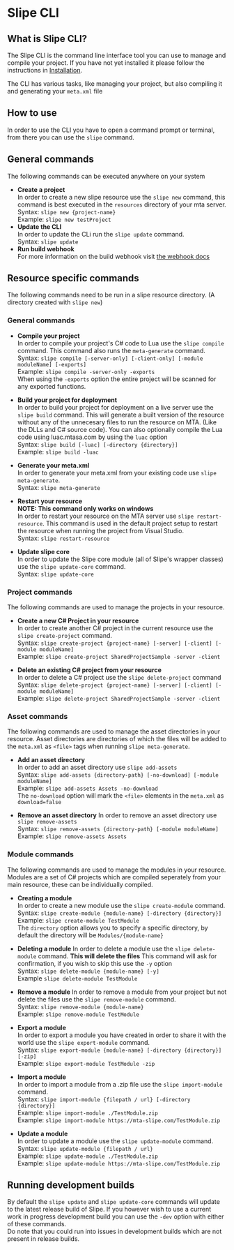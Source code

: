 # Slipe CLI

## What is Slipe CLI?
The Slipe CLI is the command line interface tool you can use to manage and compile your project. If you have not yet installed it please follow the instructions in [Installation](/docs/installation.html).

The CLI has various tasks, like managing your project, but also compiling it and generating your `meta.xml` file

## How to use
In order to use the CLI you have to open a command prompt or terminal, from there you can use the `slipe` command.  

## General commands
The following commands can be executed anywhere on your system  

- **Create a project**  
In order to create a new slipe resource use the `slipe new` command, this command is best executed in the `resources` directory of your mta server.  
Syntax: `slipe new {project-name}`  
Example: `slipe new testProject`
- **Update the CLI**  
In order to update the CLi run the `slipe update` command.  
Syntax: `slipe update`
- **Run build webhook**  
For more information on the build webhook visit [the webhook docs](/docs/webhook.html)

## Resource specific commands
The following commands need to be run in a slipe resource directory. (A directory created with `slipe new`)

### General commands

- **Compile your project**  
In order to compile your project's C# code to Lua use the `slipe compile` command. This command also runs the `meta-generate` command.  
Syntax: `slipe compile [-server-only] [-client-only] [-module moduleName] [-exports]`  
Example: `slipe compile -server-only -exports`  
When using the `-exports` option the entire project will be scanned for any exported functions.

- **Build your project for deployment**  
In order to build your project for deployment on a live server use the `slipe build` command. This will generate a built version of the resource without any of the unnecesary files to run the resource on MTA. (Like the DLLs and C# source code). You can also optionally compile the Lua code using luac.mtasa.com by using the `luac` option  
Syntax: `slipe build [-luac] [-directory {directory}]`  
Example: `slipe build -luac`

- **Generate your meta.xml**  
In order to generate your meta.xml from your existing code use `slipe meta-generate`.   
Syntax: `slipe meta-generate`  

- **Restart your resource**  
**NOTE: This command only works on windows**  
In order to restart your resource on the MTA server use `slipe restart-resource`. This command is used in the default project setup to restart the resource when running the project from Visual Studio.  
Syntax: `slipe restart-resource`  

- **Update slipe core**  
In order to update the Slipe core module (all of Slipe's wrapper classes) use the `slipe update-core` command.  
Syntax: `slipe update-core`

### Project commands
The following commands are used to manage the projects in your resource.

- **Create a new C# Project in your resource**  
In order to create another C# project in the current resource use the `slipe create-project` command.  
Syntax: `slipe create-project {project-name} [-server] [-client] [-module moduleName]`  
Example: `slipe create-project SharedProjectSample -server -client`  

- **Delete an existing C# project from your resource**  
In order to delete a C# project use the `slipe delete-project` command  
Syntax: `slipe delete-project {project-name} [-server] [-client] [-module moduleName]`  
Example: `slipe delete-project SharedProjectSample -server -client`  

### Asset commands
The following commands are used to manage the asset directories in your resource. Asset directories are directories of which the files will be added to the `meta.xml` as `<file>` tags when running `slipe meta-generate`.

- **Add an asset directory**  
In order to add an asset directory use `slipe add-assets`  
Syntax: `slipe add-assets {directory-path} [-no-download] [-module moduleName]`  
Example: `slipe add-assets Assets -no-download`  
The `no-download` option will mark the `<file>` elements in the `meta.xml` as `download=false`

- **Remove an asset directory**
In order to remove an asset directory use `slipe remove-assets`   
Syntax: `slipe remove-assets {directory-path} [-module moduleName]`   
Example: `slipe remove-assets Assets`

### Module commands
The following commands are used to manage the modules in your resource. Modules are a set of C# projects which are compiled seperately from your main resource, these can be individually compiled.  

- **Creating a module**  
In order to create a new module use the `slipe create-module` command.  
Syntax: `slipe create-module {module-name} [-directory {directory}]`  
Example: `slipe create-module TestModule`  
The `directory` option allows you to specify a specific directory, by default the directory will be `Modules/{module-name}`

- **Deleting a module**
In order to delete a module use the `slipe delete-module` command. **This will delete the files** 
This command will ask for confirmation, if you wish to skip this use the `-y` option  
Syntax: `slipe delete-module {module-name} [-y]`  
Example `slipe delete-module TestModule`  

- **Remove a module**
In order to remove a module from your project but not delete the files use the `slipe remove-module` command.  
Syntax: `slipe remove-module {module-name}`  
Example: `slipe remove-module TestModule`

- **Export a module**  
In order to export a module you have created in order to share it with the world use the `slipe export-module` command.  
Syntax: `slipe export-module {module-name} [-directory {directory}] [-zip]`  
Example: `slipe export-module TestModule -zip`

- **Import a module**  
In order to import a module from a .zip file use the `slipe import-module` command.  
Syntax: `slipe import-module {filepath / url} [-directory {directory}]`  
Example: `slipe import-module ./TestModule.zip`  
Example: `slipe import-module https://mta-slipe.com/TestModule.zip`

- **Update a module**  
In order to update a module use the `slipe update-module` command.  
Syntax: `slipe update-module {filepath / url}`  
Example: `slipe update-module ./TestModule.zip`  
Example: `slipe update-module https://mta-slipe.com/TestModule.zip`

## Running development builds
By default the `slipe update` and `slipe update-core` commands will update to the latest release build of Slipe.
If you however wish to use a current work in progress development build you can use the `-dev` option with either of these commands.  
Do note that you could run into issues in development builds which are not present in release builds.